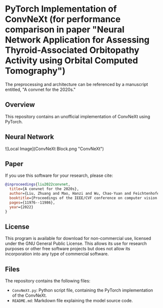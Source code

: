 # PyTorch Implementation of ConvNeXt (for performance comparison in paper "Neural Network Application for Assessing Thyroid-Associated Orbitopathy Activity using Orbital Computed Tomography")
 
The preprocessing and architecture can be referenced by a manuscript entitled, "A convnet for the 2020s." 

## Overview
This repository contains an unofficial implementation of ConvNeXt using PyTorch.<br/>


## Neural Network
![Local Image](ConvNeXt Block.png "ConvNeXt")
## Paper
If you use this software for your research, please cite:

```bibtex
@inproceedings{liu2022convnet,
  title={A convnet for the 2020s},
  author={Liu, Zhuang and Mao, Hanzi and Wu, Chao-Yuan and Feichtenhofer, Christoph and Darrell, Trevor and Xie, Saining},
  booktitle={Proceedings of the IEEE/CVF conference on computer vision and pattern recognition},
  pages={11976--11986},
  year={2022}
}
```

## License
This program is available for download for non-commercial use, licensed under the GNU General Public License. This allows its use for research purposes or other free software projects but does not allow its incorporation into any type of commercial software.

## Files
The repository contains the following files:
- `ConvNeXt.py`: Python script file, containing the PyTorch implementation of the ConvNeXt.
- `README.md`: Markdown file explaining the model source code.
